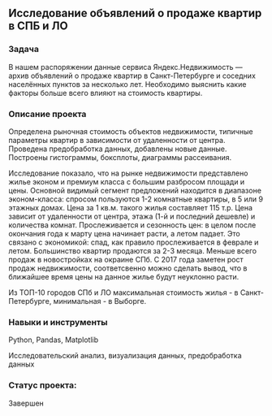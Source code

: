 ## Исследование объявлений о продаже квартир в СПБ и ЛО
### Задача

В нашем распоряжении данные сервиса Яндекс.Недвижимость — архив объявлений о продаже квартир в Санкт-Петербурге и соседних населённых пунктов за несколько лет. Необходимо выяснить какие факторы больше всего влияют на стоимость квартиры.


### Описание проекта

Определена рыночная стоимость объектов недвижимости, типичные параметры квартир в зависимости от удаленности от центра. Проведена предобработка данных, добавлены новые данные. Построены гистограммы, боксплоты, диаграммы рассеивания.

Исследование показало, что на рынке недвижимости представлено жилье эконом и премиум класса с большим разбросом площади и цены. Основной видимый сегмент предложений находится в диапазоне эконом-класса: спросом пользуются 1-2 комнатные квартиры,  в 5 или 9 этажных домах. Цена за 1 кв.м. такого жилья составляет 115 т.р. Цена  зависит от удаленности от центра, этажа (1-й и последний дешевле) и количества комнат. Прослеживается и сезонность цен: в целом после окончания года к марту цена начинает расти, а летом падает. Это связано с экономикой: спад, как правило прослеживается в феврале и летом. Большинство квартир  продаются за 2-3 месяца.  Меньше всего продаж в новостройках на окраине СПб. С 2017 года заметен рост продаж недвижимости, соответсвенно можно сделать вывод, что в ближайшее время цены на данное жилье будут неуклонно расти.

Из ТОП-10 городов СПб и ЛО максимальная стоимость жилья - в Санкт-Петербурге, минимальная - в Выборге.

### Навыки и инструменты

Python, Pandas, Matplotlib

Исследовательский анализ, визуализация данных, предобработка данных

### Статус проекта: 
Завершен
